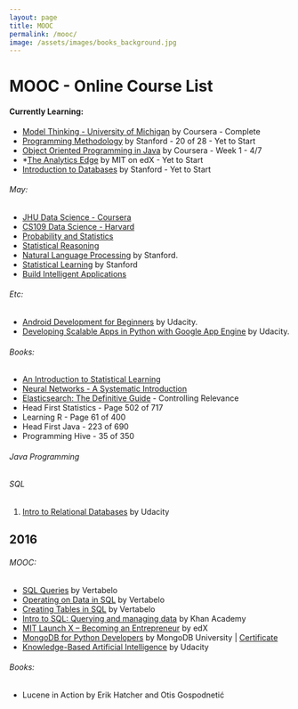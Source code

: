 ```yaml
---
layout: page
title: MOOC
permalink: /mooc/
image: /assets/images/books_background.jpg
---
```


# MOOC - Online Course List

#### Currently Learning: 
- [Model Thinking - University of Michigan](https://www.coursera.org/learn/model-thinking) by Coursera - Complete
- [Programming Methodology](https://www.youtube.com/view_play_list?p=84A56BC7F4A1F852) by Stanford - 20 of 28 - Yet to Start
- [Object Oriented Programming in Java](https://www.coursera.org/learn/object-oriented-java/) by Coursera - Week 1 - 4/7
- *[The Analytics Edge](https://www.edx.org/course/analytics-edge-mitx-15-071x-2) by MIT on edX - Yet to Start
- [Introduction to Databases](https://lagunita.stanford.edu/courses/Engineering/db/2014_1/about) by Stanford - Yet to Start

###### May:

- [JHU Data Science - Coursera](https://www.coursera.org/specializations/jhu-data-science)
- [CS109 Data Science - Harvard](http://cs109.github.io/2015/)
- [Probability and Statistics](https://lagunita.stanford.edu/courses/OLI/ProbStat/Open/about)
- [Statistical Reasoning](https://lagunita.stanford.edu/courses/OLI/StatReasoning/Open/about)
- [Natural Language Processing](https://www.coursera.org/course/nlp) by Stanford.
- [Statistical Learning](https://lagunita.stanford.edu/courses/HumanitiesSciences/StatLearning/Winter2016/about) by Stanford
- [Build Intelligent Applications](https://www.coursera.org/specializations/machine-learning)

###### Etc:
- [Android Development for Beginners](https://www.udacity.com/course/android-development-for-beginners--ud837) by Udacity.
- [Developing Scalable Apps in Python with Google App Engine](https://www.udacity.com/course/developing-scalable-apps-in-python--ud858) by Udacity.

###### Books:

- [An Introduction to Statistical Learning](http://www-bcf.usc.edu/~gareth/ISL/)
- [Neural Networks - A Systematic Introduction](http://page.mi.fu-berlin.de/rojas/neural/)
- [Elasticsearch: The Definitive Guide](https://www.elastic.co/guide/en/elasticsearch/guide/current/index.html) - Controlling Relevance
- Head First Statistics - Page 502 of 717
- Learning R - Page 61 of 400
- Head First Java - 223 of 690
- Programming Hive - 35 of 350

###### Java Programming

###### SQL
1. [Intro to Relational Databases](https://www.udacity.com/course/intro-to-relational-databases--ud197) by Udacity

## 2016

###### MOOC:

- [SQL Queries](https://academy.vertabelo.com/course/sql-queries) by Vertabelo
- [Operating on Data in SQL](https://academy.vertabelo.com/course/operating-on-data-in-sql) by Vertabelo
- [Creating Tables in SQL](https://academy.vertabelo.com/course/creating-tables-in-sql) by Vertabelo
- [Intro to SQL: Querying and managing data](https://www.khanacademy.org/computing/computer-programming/sql) by Khan Academy
- [MIT Launch X – Becoming an Entrepreneur](https://www.edx.org/course/becoming-entrepreneur-mitx-launch-x) by edX
- [MongoDB for Python Developers](https://university.mongodb.com/courses/M101P/about) by MongoDB University | [Certificate](https://github.com/KartikKannapur/kartikkannapur.github.io/blob/master/mooc_certificates/MongoDB_M101P_Certificate.pdf)
- [Knowledge-Based Artificial Intelligence](https://www.udacity.com/course/knowledge-based-ai-cognitive-systems--ud409) by Udacity


###### Books:
- Lucene in Action by Erik Hatcher and Otis Gospodnetić
